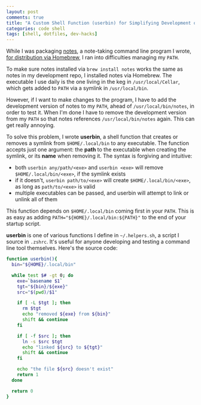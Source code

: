 ```yaml
---
layout: post
comments: true
title: "A Custom Shell Function (userbin) for Simplifying Development of CL Tools"
categories: code shell
tags: [shell, dotfiles, dev-hacks]
---
```


While I was packaging [notes](https://github.com/kylebebak/notes), a note-taking command line program I wrote, [for distribution via Homebrew](./distribute-program-via-homebrew), I ran into difficulties managing my `PATH`.

To make sure notes installed via  `brew install notes` works the same as notes in my development repo, I installed notes via Homebrew. The executable I use daily is the one living in the keg in `/usr/local/Cellar`, which gets added to `PATH` via a symlink in `/usr/local/bin`.

However, if I want to make changes to the program, I have to add the development version of notes to my `PATH`, ahead of `/usr/local/bin/notes`, in order to test it. When I'm done I have to remove the development version from my `PATH` so that notes references `/usr/local/bin/notes` again. This can get really annoying.

To solve this problem, I wrote __userbin__, a shell function that creates or removes a symlink from `$HOME/.local/bin` to any executable. The function accepts just one argument: the __path__ to the executable when creating the symlink, or its __name__ when removing it. The syntax is forgiving and intuitive:

- both `userbin any/path/<exe>` and `userbin <exe>` will remove `$HOME/.local/bin/<exe>`, if the symlink exists
- if it doesn't, `userbin path/to/<exe>` will create `$HOME/.local/bin/<exe>`, as long as `path/to/<exe>` is valid
- multiple executables can be passed, and userbin will attempt to link or unlink all of them

This function depends on `$HOME/.local/bin` coming first in your `PATH`. This is as easy as adding `PATH="${HOME}/.local/bin:${PATH}"` to the end of your startup script.

__userbin__ is one of various functions I define in `~/.helpers.sh`, a script I source in `.zshrc`. It's useful for anyone developing and testing a command line tool themselves. Here's the source code:

~~~sh
function userbin(){
  bin="${HOME}/.local/bin"

  while test $# -gt 0; do
    exe=`basename $1`
    tgt="${bin}/${exe}"
    src="$(pwd)/$1"

    if [ -L $tgt ]; then
      rm $tgt
      echo "removed ${exe} from ${bin}"
      shift && continue
    fi

    if [ -f $src ]; then
      ln -s $src $tgt
      echo "linked ${src} to ${tgt}"
      shift && continue
    fi

    echo "the file ${src} doesn't exist"
    return 1
  done

  return 0
}
~~~

